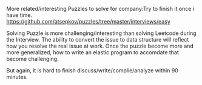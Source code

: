 More related/interesting Puzzles to solve for company:Try to finish it once i have time.
https://github.com/atsepkov/puzzles/tree/master/interviews/easy

Solving Puzzle is more challenging/interesting than solving Leetcode during the Interview.
The ability to convert the issue to data structure will reflect how you resolve the real issue at work.
Once the puzzle become more and more generalized, how to write an elastic program to accomdate that become challenging. 

But again, it is hard to finish discuss/write/complie/analyze within 90 minutes.
